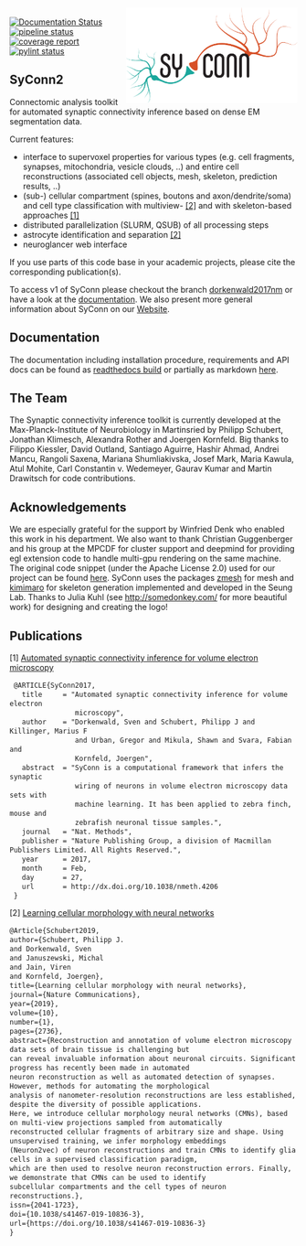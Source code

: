 <img align="right" width="300" src="./docs/_static/logo_SyConn.png"><br/>
[![Documentation Status](https://readthedocs.org/projects/syconn/badge/?version=latest)](https://syconn.readthedocs.io/en/latest/?badge=latest)
[![pipeline status](https://gitlab.mpcdf.mpg.de/pschuber/SyConn/badges/master/pipeline.svg)](https://gitlab.mpcdf.mpg.de/pschuber/SyConn/commits/master)
[![coverage report](https://gitlab.mpcdf.mpg.de/pschuber/SyConn/badges/master/coverage.svg)](https://gitlab.mpcdf.mpg.de/pschuber/SyConn/commits/master)
[![pylint status](https://gitlab.mpcdf.mpg.de/pschuber/SyConn/-/jobs/artifacts/master/raw/pylint/pylint.svg?job=pylint)](https://gitlab.mpcdf.mpg.de/pschuber/SyConn/-/jobs/artifacts/master/raw/pylint/pylint.log?job=pylint)

SyConn2
------
Connectomic analysis toolkit for automated synaptic connectivity inference based on dense EM segmentation data.

Current features:
- interface to supervoxel properties for various types (e.g. cell fragments, synapses, mitochondria, vesicle clouds, ..) and entire cell reconstructions 
(associated cell objects, mesh, skeleton, prediction results, ..)
- (sub-) cellular compartment (spines, boutons and axon/dendrite/soma) and cell type classification with multiview- [\[2\]](https://www.nature.com/articles/s41467-019-10836-3) and with skeleton-based approaches [\[1\]](https://www.nature.com/articles/nmeth.4206)
- distributed parallelization (SLURM, QSUB) of all processing steps
- astrocyte identification and separation [\[2\]](https://www.nature.com/articles/s41467-019-10836-3)
- neuroglancer web interface

If you use parts of this code base in your academic projects, please cite the corresponding publication(s).

To access v1 of SyConn 
please checkout the branch [dorkenwald2017nm](https://github.com/StructuralNeurobiologyLab/SyConn/tree/dorkenwald2017nm) or have a look at 
the [documentation](https://structuralneurobiologylab.github.io/SyConn/documentation/). 
We also present more general information about SyConn on our [Website](https://structuralneurobiologylab.github.io/SyConn/).

Documentation
-------------
The documentation including installation procedure, requirements and API docs can be found as [readthedocs build](https://syconn.readthedocs.io/en/latest/) or partially as markdown [here](docs/doc.md).

The Team
--------
The Synaptic connectivity inference toolkit is currently developed at the Max-Planck-Institute of Neurobiology in Martinsried by
 Philipp Schubert, Jonathan Klimesch, Alexandra Rother and Joergen Kornfeld.
Big thanks to Filippo Kiessler, David Outland, Santiago Aguirre, Hashir Ahmad, Andrei Mancu, Rangoli Saxena, Mariana Shumliakivska,
Josef Mark, Maria Kawula, Atul Mohite, Carl Constantin v. Wedemeyer,
Gaurav Kumar and Martin Drawitsch for code contributions.

Acknowledgements
----------------
We are especially grateful for the support by Winfried Denk who enabled
this work in his department. We also want to thank Christian
Guggenberger and his group at the MPCDF for cluster support and deepmind
for providing egl extension code to handle multi-gpu rendering on the
same machine. The original code snippet (under the Apache License 2.0)
used for our project can be found
[here](https://github.com/deepmind/dm_control/blob/30069ac11b60ee71acbd9159547d0bc334d63281/dm_control/_render/pyopengl/egl_ext.py).
SyConn uses the packages [zmesh](https://github.com/seung-lab/zmesh) for mesh and [kimimaro](https://github.com/seung-lab/kimimaro)
for skeleton generation implemented and developed in the Seung Lab.
Thanks to Julia Kuhl (see http://somedonkey.com/ for more beautiful
work) for designing and creating the logo!


Publications
------------
\[1\] [Automated synaptic connectivity inference for volume electron microscopy](https://www.nature.com/articles/nmeth.4206)
```
 @ARTICLE{SyConn2017,
   title     = "Automated synaptic connectivity inference for volume electron
                microscopy",
   author    = "Dorkenwald, Sven and Schubert, Philipp J and Killinger, Marius F
                and Urban, Gregor and Mikula, Shawn and Svara, Fabian and
                Kornfeld, Joergen",
   abstract  = "SyConn is a computational framework that infers the synaptic
                wiring of neurons in volume electron microscopy data sets with
                machine learning. It has been applied to zebra finch, mouse and
                zebrafish neuronal tissue samples.",
   journal   = "Nat. Methods",
   publisher = "Nature Publishing Group, a division of Macmillan Publishers Limited. All Rights Reserved.",
   year      = 2017,
   month     = Feb,
   day       = 27,
   url       = http://dx.doi.org/10.1038/nmeth.4206
 }
  ```

\[2\] [Learning cellular morphology with neural networks](https://doi.org/10.1038/s41467-019-10836-3)
  ```
  @Article{Schubert2019,
author={Schubert, Philipp J.
and Dorkenwald, Sven
and Januszewski, Michal
and Jain, Viren
and Kornfeld, Joergen},
title={Learning cellular morphology with neural networks},
journal={Nature Communications},
year={2019},
volume={10},
number={1},
pages={2736},
abstract={Reconstruction and annotation of volume electron microscopy data sets of brain tissue is challenging but
can reveal invaluable information about neuronal circuits. Significant progress has recently been made in automated
neuron reconstruction as well as automated detection of synapses. However, methods for automating the morphological
analysis of nanometer-resolution reconstructions are less established, despite the diversity of possible applications.
Here, we introduce cellular morphology neural networks (CMNs), based on multi-view projections sampled from automatically
reconstructed cellular fragments of arbitrary size and shape. Using unsupervised training, we infer morphology embeddings
(Neuron2vec) of neuron reconstructions and train CMNs to identify glia cells in a supervised classification paradigm,
which are then used to resolve neuron reconstruction errors. Finally, we demonstrate that CMNs can be used to identify
subcellular compartments and the cell types of neuron reconstructions.},
issn={2041-1723},
doi={10.1038/s41467-019-10836-3},
url={https://doi.org/10.1038/s41467-019-10836-3}
}
  ```
